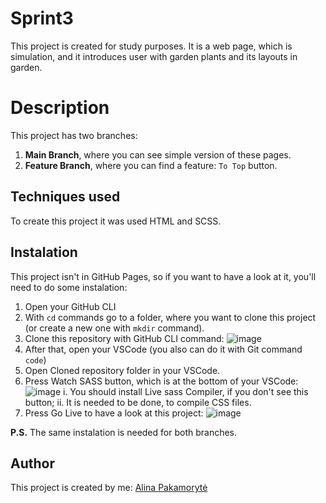 # Sprint3
This project is created for study purposes. It is a web page, which is simulation, and it introduces user with garden plants and its layouts in garden.

# Description
This project has two branches:
1. **Main Branch**, where you can see simple version of these pages.
2. **Feature Branch**, where you can find a feature: ```To Top``` button.

## Techniques used
To create this project it was used HTML and SCSS.

## Instalation
This project isn't in GitHub Pages, so if you want to have a look at it, you'll need to do some instalation:
1. Open your GitHub CLI
2. With ```cd``` commands go to a folder, where you want to clone this project (or create a new one with ```mkdir``` command).
3. Clone this repository with GitHub CLI command:
![image](https://user-images.githubusercontent.com/99712422/161113218-b9981df1-8962-47e7-9930-eded6222ab19.png)
4. After that, open your VSCode (you also can do it with Git command ```code```)
5. Open Cloned repository folder in your VSCode.
6. Press Watch SASS button, which is at the bottom of your VSCode:
![image](https://user-images.githubusercontent.com/99712422/161115893-e841d7c6-5397-455f-96c1-2e36ddae854c.png)
  i. You should install Live sass Compiler, if you don't see this button;
  ii. It is needed to be done, to compile CSS files.
7. Press Go Live to have a look at this project:
![image](https://user-images.githubusercontent.com/99712422/161116608-be3e5858-189a-4f05-8cae-5f4904aceca9.png)

**P.S.** 
The same instalation is needed for both branches.

## Author
This project is created by me: [Alina Pakamorytė](https://www.linkedin.com/in/alina-pakamoryt%C4%97-73a66377/)
